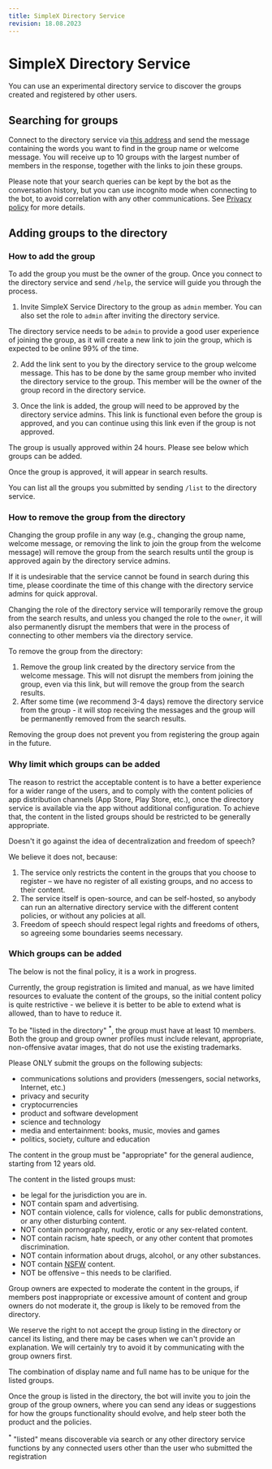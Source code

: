 ```yaml
---
title: SimpleX Directory Service
revision: 18.08.2023
---
```


# SimpleX Directory Service

You can use an experimental directory service to discover the groups created and registered by other users.

## Searching for groups

Connect to the directory service via [this address](https://simplex.chat/contact#/?v=1-4&smp=smp%3A%2F%2Fu2dS9sG8nMNURyZwqASV4yROM28Er0luVTx5X1CsMrU%3D%40smp4.simplex.im%2FeXSPwqTkKyDO3px4fLf1wx3MvPdjdLW3%23%2F%3Fv%3D1-2%26dh%3DMCowBQYDK2VuAyEAaiv6MkMH44L2TcYrt_CsX3ZvM11WgbMEUn0hkIKTOho%253D%26srv%3Do5vmywmrnaxalvz6wi3zicyftgio6psuvyniis6gco6bp6ekl4cqj4id.onion) and send the message containing the words you want to find in the group name or welcome message. You will receive up to 10 groups with the largest number of members in the response, together with the links to join these groups.

Please note that your search queries can be kept by the bot as the conversation history, but you can use incognito mode when connecting to the bot, to avoid correlation with any other communications. See [Privacy policy](../PRIVACY.md) for more details.

## Adding groups to the directory


### How to add the group

To add the group you must be the owner of the group. Once you connect to the directory service and send `/help`, the service will guide you through the process.

1. Invite SimpleX Service Directory to the group as `admin` member. You can also set the role to `admin` after inviting the directory service.

The directory service needs to be `admin` to provide a good user experience of joining the group, as it will create a new link to join the group, which is expected to be online 99% of the time.

2. Add the link sent to you by the directory service to the group welcome message. This has to be done by the same group member who invited the directory service to the group. This member will be the owner of the group record in the directory service.

3. Once the link is added, the group will need to be approved by the directory service admins. This link is functional even before the group is approved, and you can continue using this link even if the group is not approved.

The group is usually approved within 24 hours. Please see below which groups can be added.

Once the group is approved, it will appear in search results.

You can list all the groups you submitted by sending `/list` to the directory service.

### How to remove the group from the directory

Changing the group profile in any way (e.g., changing the group name, welcome message, or removing the link to join the group from the welcome message) will remove the group from the search results until the group is approved again by the directory service admins.

If it is undesirable that the service cannot be found in search during this time, please coordinate the time of this change with the directory service admins for quick approval.

Changing the role of the directory service will temporarily remove the group from the search results, and unless you changed the role to the `owner`, it will also permanently disrupt the members that were in the process of connecting to other members via the directory service.

To remove the group from the directory:

1. Remove the group link created by the directory service from the welcome message. This will not disrupt the members from joining the group, even via this link, but will remove the group from the search results.
2. After some time (we recommend 3-4 days) remove the directory service from the group - it will stop receiving the messages and the group will be permanently removed from the search results.

Removing the group does not prevent you from registering the group again in the future.

### Why limit which groups can be added

The reason to restrict the acceptable content is to have a better experience for a wider range of the users, and to comply with the content policies of app distribution channels (App Store, Play Store, etc.), once the directory service is available via the app without additional configuration. To achieve that, the content in the listed groups should be restricted to be generally appropriate.

Doesn't it go against the idea of decentralization and freedom of speech?

We believe it does not, because:

1. The service only restricts the content in the groups that you choose to register – we have no register of all existing groups, and no access to their content.
2. The service itself is open-source, and can be self-hosted, so anybody can run an alternative directory service with the different content policies, or without any policies at all.
3. Freedom of speech should respect legal rights and freedoms of others, so agreeing some boundaries seems necessary.

### Which groups can be added

The below is not the final policy, it is a work in progress.

Currently, the group registration is limited and manual, as we have limited resources to evaluate the content of the groups, so the initial content policy is quite restrictive - we believe it is better to be able to extend what is allowed, than to have to reduce it.

To be "listed in the directory" <sup>\*</sup>, the group must have at least 10 members. Both the group and group owner profiles must include relevant, appropriate, non-offensive avatar images, that do not use the existing trademarks.

Please ONLY submit the groups on the following subjects:
- communications solutions and providers (messengers, social networks, Internet, etc.)
- privacy and security
- cryptocurrencies
- product and software development
- science and technology
- media and entertainment: books, music, movies and games
- politics, society, culture and education

The content in the group must be "appropriate" for the general audience, starting from 12 years old.

The content in the listed groups must:
- be legal for the jurisdiction you are in.
- NOT contain spam and advertising.
- NOT contain violence, calls for violence, calls for public demonstrations, or any other disturbing content.
- NOT contain pornography, nudity, erotic or any sex-related content.
- NOT contain racism, hate speech, or any other content that promotes discrimination.
- NOT contain information about drugs, alcohol, or any other substances.
- NOT contain [NSFW](https://en.wikipedia.org/wiki/Not_safe_for_work) content.
- NOT be offensive – this needs to be clarified.

Group owners are expected to moderate the content in the groups, if members post inappropriate or excessive amount of content and group owners do not moderate it, the group is likely to be removed from the directory.

We reserve the right to not accept the group listing in the directory or cancel its listing, and there may be cases when we can't provide an explanation. We will certainly try to avoid it by communicating with the group owners first.

The combination of display name and full name has to be unique for the listed groups.

Once the group is listed in the directory, the bot will invite you to join the group of the group owners, where you can send any ideas or suggestions for how the groups functionality should evolve, and help steer both the product and the policies.

<sup>\*</sup> "listed" means discoverable via search or any other directory service functions by any connected users other than the user who submitted the registration
